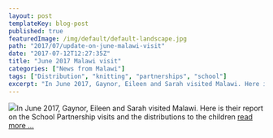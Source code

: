 ```yaml
---
layout: post
templateKey: blog-post
published: true
featuredImage: /img/default/default-landscape.jpg
path: "2017/07/update-on-june-malawi-visit"
date: "2017-07-12T12:27:35Z"
title: "June 2017 Malawi visit"
categories: ["News from Malawi"]
tags: ["Distribution", "knitting", "partnerships", "school"]
excerpt: "In June 2017, Gaynor, Eileen and Sarah visited Malawi. Here is their report on the School Partnersh..."
---
```


[![](https://f000.backblazeb2.com/file/avm-wp-uploads/2017/07/Knitting-300x199.jpg)](https://f000.backblazeb2.com/file/avm-wp-uploads/2017/07/Knitting.jpg)In June 2017, Gaynor, Eileen and Sarah visited Malawi. Here is their report on the School Partnership visits and the distributions to the children [read more ...](https://f000.backblazeb2.com/file/avm-wp-uploads/2017/08/School-Partnership-and-Distributions-2017.pdf)
